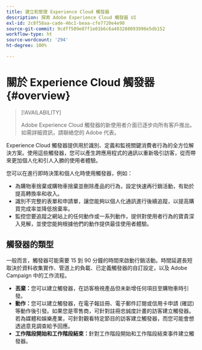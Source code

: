 ```yaml
---
title: 建立和管理 Experience Cloud 觸發器
description: 探索 Adobe Experience Cloud 觸發器 UI
exl-id: 2c8f58aa-cade-46c1-beaa-cfe7720e4e90
source-git-commit: 9cdff509e07f1e01b6c6a403288093998e5db152
workflow-type: ht
source-wordcount: '294'
ht-degree: 100%

---
```


# 關於 Experience Cloud 觸發器 {#overview}

>[!AVAILABILITY]
>
>Adobe Experience Cloud 觸發器的新使用者介面已逐步向所有客戶推出。如需詳細資訊，請聯絡您的 Adobe 代表。

Experience Cloud 觸發器提供用於識別、定義和監視關鍵消費者行為的全方位解決方案。使用這些觸發器，您可以產生跨應用程式的通訊以重新吸引訪客，從而帶來更加個人化和引人入勝的使用者體驗。

您可以在進行即時決策和個人化時使用觸發器，例如：

* 為購物車捨棄或購物車捨棄並刪除產品的行為，設定快速再行銷活動，有助於提高轉換率和收入。
* 識別不完整的表單和申請單，讓您能夠以個人化通訊進行後續追蹤，以提高購買完成率並降低捨棄率。
* 監控您要追蹤之網站上的任何動作或一系列動作，提供對使用者行為的寶貴深入見解，並使您能夠根據他們的動作提供最佳使用者體驗。

## 觸發器的類型

一般而言，觸發器可能需要 15 到 90 分鐘的時間來啟動行銷活動。時間延遲長短取決於資料收集實作、管道上的負載、已定義觸發器的自訂設定，以及 Adobe Campaign 中的工作流程。

* **丟棄：**&#x200B;您可以建立觸發器，在訪客檢視產品但未新增任何項目至購物車時引發。
* **動作：**&#x200B;您可以建立觸發器，在電子報註冊、電子郵件訂閱或信用卡申請 (確認) 等動作後引發。如果您是零售商，可針對註冊忠誠度計畫的訪客建立觸發器。若為媒體和娛樂產業，可針對觀看特定節目的訪客建立觸發器，而您可能會想透過意見調查給予回應。
* **工作階段開始和工作階段結束：**&#x200B;針對工作階段開始和工作階段結束事件建立觸發器。
